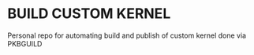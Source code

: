 # BUILD CUSTOM KERNEL

Personal repo for automating build and publish of custom kernel done via PKBGUILD 
